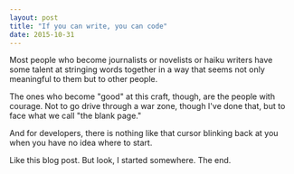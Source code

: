 ```yaml
---
layout: post
title: "If you can write, you can code"
date: 2015-10-31
---
```

Most people who become journalists or novelists or haiku writers have some talent at stringing words together in a way that seems not only meaningful to them but to other people.

The ones who become "good" at this craft, though, are the people with courage. Not to go drive through a war zone, though I've done that, but to face what we call "the blank page."

And for developers, there is nothing like that cursor blinking back at you when you have no idea where to start.

Like this blog post. But look, I started somewhere. The end. 


